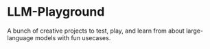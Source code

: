 # LLM-Playground
A bunch of creative projects to test, play, and learn from about large-language models with fun usecases.